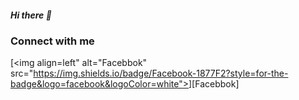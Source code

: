 ##### Hi there 👋

### Connect with me

[<img align=left" alt="Facebbok" src="https://img.shields.io/badge/Facebook-1877F2?style=for-the-badge&logo=facebook&logoColor=white"></img>][Facebbok]
